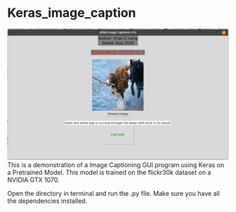 # Keras_image_caption
![Screenshot1](Screenshot.png)
This is a demonstration of a Image Captioning GUI program using Keras on a Pretrained Model.
This model is trained on the flickr30k dataset on a NVIDIA GTX 1070.

Open the directory in terminal and run the .py file.
Make sure you have all the dependencies installed.



